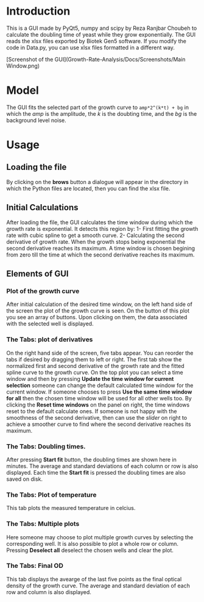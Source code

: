 # Introduction
This is a GUI made by PyQt5, numpy and scipy by Reza Ranjbar Choubeh to calculate the doubling time of yeast while they grow exponentially.
The GUI reads the xlsx files exported by Biotek Gen5 software.
If you modify the code in Data.py, you can use xlsx files formatted in a different way.

[Screenshot of the GUI](Growth-Rate-Analysis/Docs/Screenshots/Main Window.png)

# Model
The GUI fits the selected part of the growth curve to `amp*2^(k*t) + bg` in which the *amp* is the amplitude, the *k* is the doubting time, and the *bg* is the background level noise.
# Usage
## Loading the file
By clicking on the **brows** button a dialogue will appear in the directory in which the Python files are located, then you can find the xlsx file.
## Initial Calculations
After loading the file, the GUI calculates the time window during which the growth rate is exponential. It detects this region by:
1- First fitting the growth rate with cubic spline to get a smooth curve.
2- Calculating the second derivative of growth rate. When the growth stops being exponential the second derivative reaches its maximum. A time window is chosen begining from zero till the time at which the second derivative reaches its maximum.
## Elements of GUI
### Plot of the growth curve
After initial calculation of the desired time window, on the left hand side of the screen the plot of the growth curve is seen. On the button of this plot you see an array of buttons. Upon clicking on them, the data associated with the selected well is displayed.
### The Tabs: plot of derivatives
On the right hand side of the screen, five tabs appear. You can reorder the tabs if desired by dragging them to left or right.
The first tab show the normalized first and second derivative of the growth rate and the fitted spline curve to the growth curve. On the top plot you can select a time window and then by pressing **Update the time window for current selection** someone can change the default calculated time window for the current window. If someone chooses to press **Use the same time window for all** then the chosen time window will be used for all other wells too.
By clicking the **Reset time windows** on the panel on right, the time windows reset to the default calculate ones. If someone is not happy with the smoothness of the second derivative, then can use the *slider* on right to achieve a smoother curve to find where the second derivative reaches its maximum. 
### The Tabs: Doubling times.
After pressing **Start fit** button, the doubling times are shown here in minutes. The average and standard deviations of each column or row is also displayed. Each time the **Start fit** is pressed the doubling times are also saved on disk.
### The Tabs: Plot of temperature
This tab plots the measured temperature in celcius.
### The Tabs: Multiple plots
Here someone may choose to plot multiple growth curves by selecting the corresponding well. It is also possible to plot a whole row or column. Pressing **Deselect all** deselect the chosen wells and clear the plot.
### The Tabs: Final OD
This tab displays the avearge of the last five points as the final optical density of the growth curve. The average and standard deviation of each row and column is also displayed.



